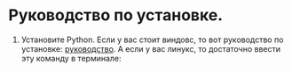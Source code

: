 # Руководство по установке.
1. Установите Python. Если у вас стоит виндовс, то вот руководство по установке: [руководство](https://tutorial.djangogirls.org/ru/python_installation/).
А если у вас линукс, то достаточно ввести эту команду в терминале:
<sudo apt install python3>
